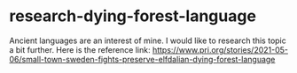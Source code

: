 # research-dying-forest-language
Ancient languages are an interest of mine. I would like to research this topic a bit further.
Here is the reference link: https://www.pri.org/stories/2021-05-06/small-town-sweden-fights-preserve-elfdalian-dying-forest-language
